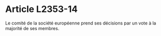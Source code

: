 # Article L2353-14

Le comité de la société européenne prend ses décisions par un vote à la majorité de ses membres.
